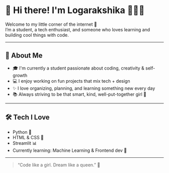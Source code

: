 # 🌸 Hi there! I'm Logarakshika 👩‍💻✨

Welcome to my little corner of the internet 💫  
I’m a student, a tech enthusiast, and someone who loves learning and building cool things with code.

---

## 💖 About Me

- 🎓 I'm currently a student passionate about coding, creativity & self-growth  
- 💻 I enjoy working on fun projects that mix tech + design  
- ✨ I love organizing, planning, and learning something new every day  
- 📚 Always striving to be that smart, kind, well-put-together girl 🌷

---

## 🛠️ Tech I Love

- Python 🐍
- HTML & CSS 🎨
- Streamlit 📊
- Currently learning: Machine Learning & Frontend dev 🌟

---

> “Code like a girl. Dream like a queen.” 👑

